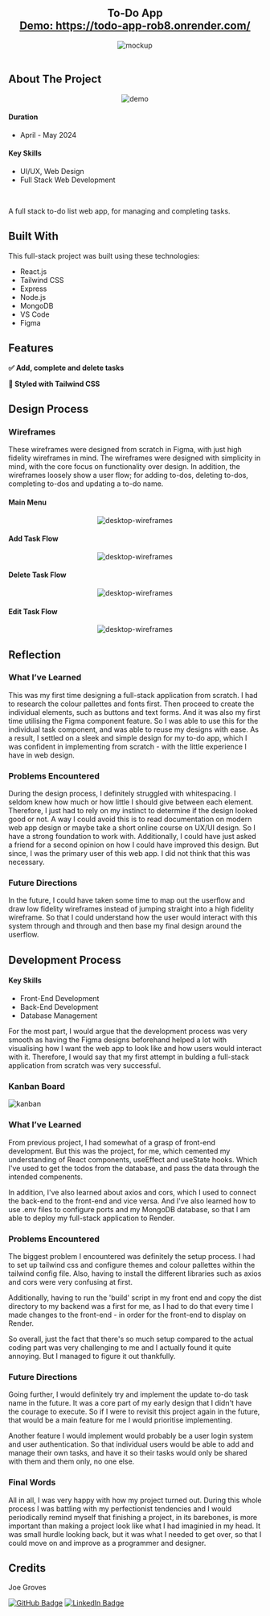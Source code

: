 <h2 align="center">
  To-Do App<br/>
  <a href="https://todo-app-rob8.onrender.com/" target="_blank">Demo: https://todo-app-rob8.onrender.com/</a>
</h2>
<div align="center">
  <img alt="mockup" src="./figma/desktop-mockup.png" style="max-width: 800px" />
</div>

<br/>

## About The Project

<div align="center">
  <img alt="demo" src="./figma/todo-app-demo.gif" />
</div>

#### Duration
- April - May 2024

#### Key Skills
- UI/UX, Web Design
- Full Stack Web Development

<br />

A full stack to-do list web app, for managing and completing tasks.

## Built With

This full-stack project was built using these technologies:
- React.js 
- Tailwind CSS
- Express
- Node.js
- MongoDB
- VS Code
- Figma

## Features

**✅ Add, complete and delete tasks**

**🎨 Styled with Tailwind CSS**

## Design Process

### Wireframes

These wireframes were designed from scratch in Figma, with just high fidelity wireframes in mind. The wireframes were designed with simplicity in mind, with the core focus on functionality over design. In addition, the wireframes loosely show a user flow; for adding to-dos, deleting to-dos, completing to-dos and updating a to-do name.

#### Main Menu
<div align="center">
    <img alt="desktop-wireframes" src="./figma/todo-main-wireframe.png" style="max-width: 800px"/>
</div>

#### Add Task Flow
<div align="center">
    <img alt="desktop-wireframes" src="./figma/add-task-wireframe.png" style="max-width: 800px"/>
</div>

#### Delete Task Flow
<div align="center">
    <img alt="desktop-wireframes" src="./figma/delete-task-wireframe.png" style="max-width: 800px"/>
</div>

#### Edit Task Flow
<div align="center">
    <img alt="desktop-wireframes" src="./figma/edit-task-wireframe.png" style="max-width: 800px"/>
</div>

## Reflection
### What I’ve Learned
This was my first time designing a full-stack application from scratch. I had to research the colour pallettes and fonts first. Then proceed to create the individual elements, such as buttons and text forms. And it was also my first time utilising the Figma component feature. So I was able to use this for the individual task component, and was able to reuse my designs with ease. As a result, I settled on a sleek and simple design for my to-do app, which I was confident in implementing from scratch - with the little experience I have in web design.

### Problems Encountered
During the design process, I definitely struggled with whitespacing. I seldom knew how much or how little I should give between each element. Therefore, I just had to rely on my instinct to determine if the design looked good or not. A way I could avoid this is to read documentation on modern web app design or maybe take a short online course on UX/UI design. So I have a strong foundation to work with. Additionally, I could have just asked a friend for a second opinion on how I could have improved this design. But since, I was the primary user of this web app. I did not think that this was necessary.

### Future Directions
In the future, I could have taken some time to map out the userflow and draw low fidelity wireframes instead of jumping straight into a high fidelity wireframe. So that I could understand how the user would interact with this system through and through and then base my final design around the userflow.

## Development Process

#### Key Skills
- Front-End Development
- Back-End Development
- Database Management

For the most part, I would argue that the development process was very smooth as having the Figma designs beforehand helped a lot with visualising how I want the web app to look like and how users would interact with it. Therefore, I would say that my first attempt in bulding a full-stack application from scratch was very successful.

### Kanban Board
<img alt="kanban" src="./figma/kanban-board.png" style="max-width: 800px"/>

### What I’ve Learned

From previous project, I had somewhat of a grasp of front-end development. But this was the project, for me, which cemented my understanding of React components, useEffect and useState hooks. Which I've used to get the todos from the database, and pass the data through the intended compenents. 

In addition, I've also learned about axios and cors, which I used to connect the back-end to the front-end and vice versa. And I've also learned how to use .env files to configure ports and my MongoDB database, so that I am able to deploy my full-stack application to Render.

### Problems Encountered

The biggest problem I encountered was definitely the setup process. I had to set up tailwind css and configure themes and colour pallettes within the tailwind config file. Also, having to install the different libraries such as axios and cors were very confusing at first. 

Additionally, having to run the 'build' script in my front end and copy the dist directory to my backend was a first for me, as I had to do that every time I made changes to the front-end - in order for the front-end to display on Render. 

So overall, just the fact that there's so much setup compared to the actual coding part was very challenging to me and I actually found it quite annoying. But I managed to figure it out thankfully.

### Future Directions

Going further, I would definitely try and implement the update to-do task name in the future. It was a core part of my early design that I didn't have the courage to execute. So if I were to revisit this project again in the future, that would be a main feature for me I would prioritise implementing.

Another feature I would implement would probably be a user login system and user authentication. So that individual users would be able to add and manage their own tasks, and have it so their tasks would only be shared with them and them only, no one else.

### Final Words
All in all, I was very happy with how my project turned out. During this whole process I was battling with my perfectionist tendencies and I would periodically remind myself that finishing a project, in its barebones, is more important than making a project look like what I had imaginied in my head. It was small hurdle looking back, but it was what I needed to get over, so that I could move on and improve as a programmer and designer.

## Credits

Joe Groves

[![GitHub Badge](https://img.shields.io/badge/GitHub-100000?style=for-the-badge&logo=github&logoColor=white)](https://github.com/joeygroves)
[![LinkedIn Badge](https://img.shields.io/badge/LinkedIn-0077B5?style=for-the-badge&logo=linkedin&logoColor=white)](https://www.linkedin.com/in/joewesleygroves)
